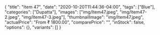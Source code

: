 {
    "title": "Item 47",
    "date": "2020-10-20T11:44:36-04:00",
    "tags": ["Blue"],
    "categories": ["Dupatta"],
    "images": ["img/Item47.jpeg", "img/Item47-2.jpeg", "img/Item47-3.jpeg"],
    "thumbnailImage": "img/Item47.jpeg",
    "actualPrice": "From ₹ 1800.00",
    "comparePrice": "",
    "inStock": false,
    "options": {},
    "variants": []
}
